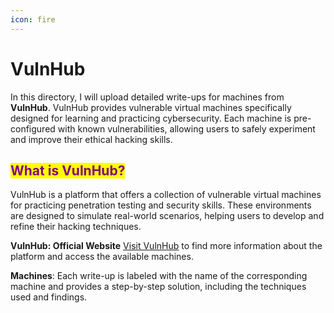 ```yaml
---
icon: fire
---
```


# VulnHub

In this directory, I will upload detailed write-ups for machines from **VulnHub**. VulnHub provides vulnerable virtual machines specifically designed for learning and practicing cybersecurity. Each machine is pre-configured with known vulnerabilities, allowing users to safely experiment and improve their ethical hacking skills.

## <mark style="color:purple;">**What is VulnHub?**</mark>&#x20;

VulnHub is a platform that offers a collection of vulnerable virtual machines for practicing penetration testing and security skills. These environments are designed to simulate real-world scenarios, helping users to develop and refine their hacking techniques.

**VulnHub: Official Website** [Visit VulnHub](https://www.vulnhub.com) to find more information about the platform and access the available machines.

**Machines**: Each write-up is labeled with the name of the corresponding machine and provides a step-by-step solution, including the techniques used and findings.
